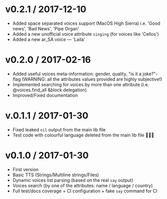 v0.2.1 / 2017-12-10
===================

  * Added space separated voices support (MacOS High Sierra) i.e. 'Good news', 'Bad News', 'Pipe Organ'
  * Added a new unofficial voice attribute `singing` (for voices like 'Cellos')
  * Added a new ar_SA voice — 'Laila'

v0.2.0 / 2017-02-16
===================

  * Added useful voices meta-information: gender, quality, "is it a joke?"-flag (WARNING: all the attributes values provided are highly subjective!)
  * Implemented searching for voices by more than one attribute (i.e. @voices.find_all &block delegation)
  * Improved/Fixed documentation

v.0.1.1 / 2017-01-30
====================

  * Fixed leaked `nil` output from the main lib file
  * Test code with colourful language deleted from the main lib file 🤦🏻‍♂️

v0.1.0 / 2017-01-30
===================

  * First version
  * Basic TTS (Strings/Multiline strings/Files)
  * Dynamic voices list parsing (based on the real `say` output)
  * Voices search (by one of the attributes: name / language / country)
  * Full test/docs coverage + CI configuration + fake `say` command for CI
